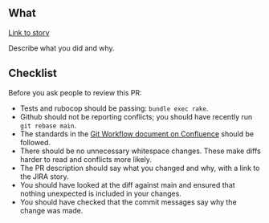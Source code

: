 
## What

[Link to story](https://dsdmoj.atlassian.net/browse/AP-XXX)

Describe what you did and why.

## Checklist

Before you ask people to review this PR:

- Tests and rubocop should be passing: `bundle exec rake`.
- Github should not be reporting conflicts; you should have recently run `git rebase main`.
- The standards in the [Git Workflow document on Confluence](https://dsdmoj.atlassian.net/wiki/spaces/ATPPB/pages/4602855954/Git+Workflow) should be followed.
- There should be no unnecessary whitespace changes. These make diffs harder to read and conflicts more likely.
- The PR description should say what you changed and why, with a link to the JIRA story.
- You should have looked at the diff against main and ensured that nothing unexpected is included in your changes.
- You should have checked that the commit messages say why the change was made.
